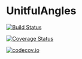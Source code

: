 # UnitfulAngles

[![Build Status](https://travis-ci.org/yakir12/UnitfulAngles.jl.svg?branch=master)](https://travis-ci.org/yakir12/UnitfulAngles.jl)

[![Coverage Status](https://coveralls.io/repos/yakir12/UnitfulAngles.jl/badge.svg?branch=master&service=github)](https://coveralls.io/github/yakir12/UnitfulAngles.jl?branch=master)

[![codecov.io](http://codecov.io/github/yakir12/UnitfulAngles.jl/coverage.svg?branch=master)](http://codecov.io/github/yakir12/UnitfulAngles.jl?branch=master)
